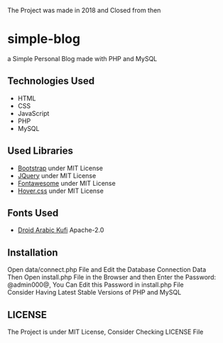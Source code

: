 
The Project was made in 2018 and Closed from then

# simple-blog 
a Simple Personal Blog made with PHP and MySQL

## Technologies Used
* HTML
* CSS
* JavaScript
* PHP
* MySQL

## Used Libraries
* [Bootstrap](https://getbootstrap.com/) under MIT License
* [JQuery](https://jquery.com/) under MIT License
* [Fontawesome](https://fontawesome.com) under MIT License
* [Hover.css](https://ianlunn.github.io/Hover/) under MIT License

## Fonts Used
* [Droid Arabic Kufi](https://fontlibrary.org/en/font/droid-arabic-kufi) Apache-2.0

## Installation
Open data/connect.php File and Edit the Database Connection Data  
Then Open install.php File in the Browser and then Enter the Password: @admin000@, You Can Edit this Password in install.php File  
Consider Having Latest Stable Versions of PHP and MySQL

## LICENSE
The Project is under MIT License, Consider Checking LICENSE File
